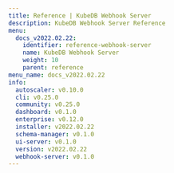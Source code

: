 ```yaml
---
title: Reference | KubeDB Webhook Server
description: KubeDB Webhook Server Reference
menu:
  docs_v2022.02.22:
    identifier: reference-webhook-server
    name: KubeDB Webhook Server
    weight: 10
    parent: reference
menu_name: docs_v2022.02.22
info:
  autoscaler: v0.10.0
  cli: v0.25.0
  community: v0.25.0
  dashboard: v0.1.0
  enterprise: v0.12.0
  installer: v2022.02.22
  schema-manager: v0.1.0
  ui-server: v0.1.0
  version: v2022.02.22
  webhook-server: v0.1.0
---
```



